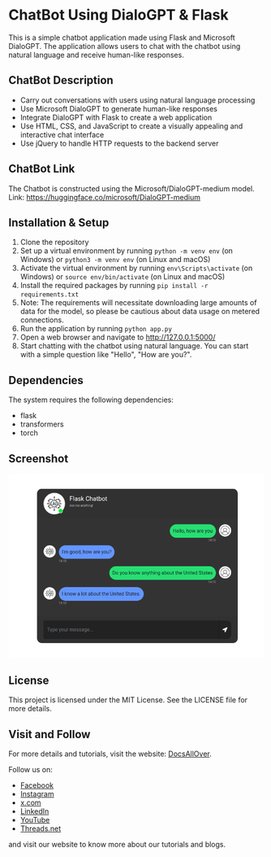# ChatBot Using DialoGPT & Flask
This is a simple chatbot application made using Flask and Microsoft DialoGPT. The application allows users to chat with the chatbot using natural language and receive human-like responses.

## ChatBot Description
- Carry out conversations with users using natural language processing
- Use Microsoft DialoGPT to generate human-like responses
- Integrate DialoGPT with Flask to create a web application
- Use HTML, CSS, and JavaScript to create a visually appealing and interactive chat interface
- Use jQuery to handle HTTP requests to the backend server

## ChatBot Link
The Chatbot is constructed using the Microsoft/DialoGPT-medium model.
Link: https://huggingface.co/microsoft/DialoGPT-medium

## Installation & Setup
1. Clone the repository
2. Set up a virtual environment by running `python -m venv env` (on Windows) or `python3 -m venv env` (on Linux and macOS)
3. Activate the virtual environment by running `env\Scripts\activate` (on Windows) or `source env/bin/activate` (on Linux and macOS)
4. Install the required packages by running `pip install -r requirements.txt`
5. Note: The requirements will necessitate downloading large amounts of data for the model, so please be cautious about data usage on metered connections.
6. Run the application by running `python app.py`
7. Open a web browser and navigate to http://127.0.0.1:5000/
8. Start chatting with the chatbot using natural language. You can start with a simple question like "Hello", "How are you?".

## Dependencies
The system requires the following dependencies:
- flask
- transformers
- torch

## Screenshot
![Screenshot](screenshot.png)

## License
This project is licensed under the MIT License. See the LICENSE file for more details.

## Visit and Follow
For more details and tutorials, visit the website: [DocsAllOver](https://docsallover.com/).

Follow us on:
- [Facebook](https://www.facebook.com/docsallover)
- [Instagram](https://www.instagram.com/docsallover.tech/)
- [x.com](https://www.x.com/docsallover/)
- [LinkedIn](https://www.linkedin.com/company/docsallover/)
- [YouTube](https://www.youtube.com/@docsallover)
- [Threads.net](https://threads.net/docsallover.tech)

and visit our website to know more about our tutorials and blogs.
